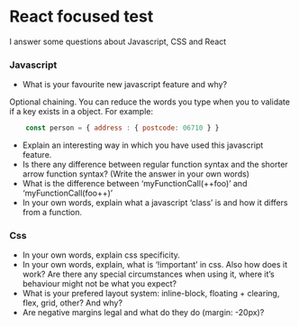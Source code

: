 # React focused test
I answer some questions about Javascript, CSS and React

### Javascript ###
* What is your favourite new javascript feature and why?

Optional chaining.
You can reduce the words you type when you to validate if a key exists in a object. For example: 
```javascript
    const person = { address : { postcode: 06710 } }
```

* Explain an interesting way in which you have used this javascript feature.
* Is there any difference between regular function syntax and the shorter arrow function syntax? (Write the answer in your own words)
* What is the difference between ‘myFunctionCall(++foo)’   and  ‘myFunctionCall(foo++)’
* In your own words, explain what a javascript ‘class’ is and how it differs from a function.

### Css ###
* In your own words, explain css specificity.
* In your own words, explain, what is ‘!important’ in css.  Also how does it work?  Are there any special circumstances when using it, where it’s behaviour might not be what you expect?
* What is your prefered layout system: inline-block, floating + clearing, flex, grid, other?  And why?
* Are negative margins legal and what do they do (margin: -20px)?
